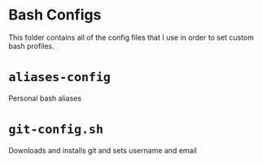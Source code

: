 # Bash Configs
This folder contains all of the config files that I use in order to set custom bash profiles.

# `aliases-config`
Personal bash aliases


# `git-config.sh`
Downloads and installs git and sets username and email
